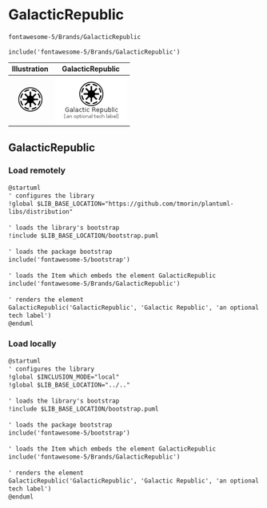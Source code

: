 # GalacticRepublic


```text
fontawesome-5/Brands/GalacticRepublic
```

```text
include('fontawesome-5/Brands/GalacticRepublic')
```



| Illustration | GalacticRepublic |
| :---: | :---: |
| ![illustration for Illustration](../../fontawesome-5/Brands/GalacticRepublic.png) | ![illustration for GalacticRepublic](../../fontawesome-5/Brands/GalacticRepublic.Local.png) |




## GalacticRepublic

### Load remotely
```plantuml
@startuml
' configures the library
!global $LIB_BASE_LOCATION="https://github.com/tmorin/plantuml-libs/distribution"

' loads the library's bootstrap
!include $LIB_BASE_LOCATION/bootstrap.puml

' loads the package bootstrap
include('fontawesome-5/bootstrap')

' loads the Item which embeds the element GalacticRepublic
include('fontawesome-5/Brands/GalacticRepublic')

' renders the element
GalacticRepublic('GalacticRepublic', 'Galactic Republic', 'an optional tech label')
@enduml
```

### Load locally
```plantuml
@startuml
' configures the library
!global $INCLUSION_MODE="local"
!global $LIB_BASE_LOCATION="../.."

' loads the library's bootstrap
!include $LIB_BASE_LOCATION/bootstrap.puml

' loads the package bootstrap
include('fontawesome-5/bootstrap')

' loads the Item which embeds the element GalacticRepublic
include('fontawesome-5/Brands/GalacticRepublic')

' renders the element
GalacticRepublic('GalacticRepublic', 'Galactic Republic', 'an optional tech label')
@enduml
```

